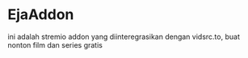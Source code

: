 # EjaAddon
ini adalah stremio addon yang diinteregrasikan dengan vidsrc.to, buat nonton film dan series gratis
